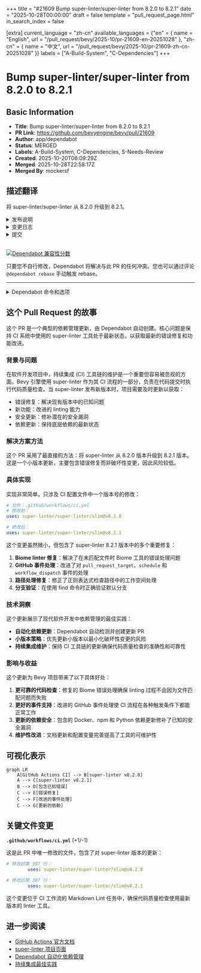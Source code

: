 +++
title = "#21609 Bump super-linter/super-linter from 8.2.0 to 8.2.1"
date = "2025-10-28T00:00:00"
draft = false
template = "pull_request_page.html"
in_search_index = false

[extra]
current_language = "zh-cn"
available_languages = {"en" = { name = "English", url = "/pull_request/bevy/2025-10/pr-21609-en-20251028" }, "zh-cn" = { name = "中文", url = "/pull_request/bevy/2025-10/pr-21609-zh-cn-20251028" }}
labels = ["A-Build-System", "C-Dependencies"]
+++

# Bump super-linter/super-linter from 8.2.0 to 8.2.1

## Basic Information
- **Title**: Bump super-linter/super-linter from 8.2.0 to 8.2.1
- **PR Link**: https://github.com/bevyengine/bevy/pull/21609
- **Author**: app/dependabot
- **Status**: MERGED
- **Labels**: A-Build-System, C-Dependencies, S-Needs-Review
- **Created**: 2025-10-20T06:09:29Z
- **Merged**: 2025-10-28T22:58:17Z
- **Merged By**: mockersf

## 描述翻译
将 super-linter/super-linter 从 8.2.0 升级到 8.2.1。
<details>
<summary>发布说明</summary>
<p><em>来源自 <a href="https://github.com/super-linter/super-linter/releases">super-linter/super-linter 的发布页面</a>。</em></p>
<blockquote>
<h2>v8.2.1</h2>
<h2><a href="https://github.com/super-linter/super-linter/compare/v8.2.0...v8.2.1">8.2.1</a> (2025-10-15)</h2>
<h3>🐛 错误修复</h3>
<ul>
<li>biome 忽略未匹配文件的错误 (<a href="https://redirect.github.com/super-linter/super-linter/issues/7089">#7089</a>) (<a href="https://github.com/super-linter/super-linter/commit/8d1cfd5ca320fa3a3cdb9718b78b71106b3867e6">8d1cfd5</a>)</li>
<li>处理 pull_request_target (<a href="https://redirect.github.com/super-linter/super-linter/issues/7088">#7088</a>) (<a href="https://github.com/super-linter/super-linter/commit/188a10fdb3a991cc813af934f03c634e03c178bd">188a10f</a>)</li>
<li>处理 schedule 和 workflow_dispatch 事件 (<a href="https://redirect.github.com/super-linter/super-linter/issues/7098">#7098</a>) (<a href="https://github.com/super-linter/super-linter/commit/28cb079925f2c003a9781ead0eec64e8278c93df">28cb079</a>), 关闭 <a href="https://redirect.github.com/super-linter/super-linter/issues/7095">#7095</a></li>
<li>按预期设置 CONFLICT_FOUND (<a href="https://redirect.github.com/super-linter/super-linter/issues/7093">#7093</a>) (<a href="https://github.com/super-linter/super-linter/commit/07cfe7eb123bd56fbd1c73d274193c488ad2e60f">07cfe7e</a>), 关闭 <a href="https://redirect.github.com/super-linter/super-linter/issues/7092">#7092</a></li>
<li>从正则表达式检查路径中去除工作空间 (<a href="https://redirect.github.com/super-linter/super-linter/issues/7110">#7110</a>) (<a href="https://github.com/super-linter/super-linter/commit/3b72a2d2c03b9db79296a430a534d0e6b003c8dc">3b72a2d</a>), 关闭 <a href="https://redirect.github.com/super-linter/super-linter/issues/7086">#7086</a></li>
<li>在使用 find 时验证 DEFAULT_BRANCH (<a href="https://redirect.github.com/super-linter/super-linter/issues/7119">#7119</a>) (<a href="https://github.com/super-linter/super-linter/commit/7508f4ccb749f1d5b9328aca04bfdeda2e9f8542">7508f4c</a>), 关闭 <a href="https://redirect.github.com/super-linter/super-linter/issues/7117">#7117</a></li>
</ul>
<h3>⬆️ 依赖更新</h3>
<ul>
<li><strong>docker:</strong> 使用 2 个更新来升级 docker 组 (<a href="https://redirect.github.com/super-linter/super-linter/issues/7100">#7100</a>) (<a href="https://github.com/super-linter/super-linter/commit/28c568121b3f6b7167c8892e422d102bbcc8eb69">28c5681</a>)</li>
<li><strong>npm:</strong> 在 /dependencies 中将 eslint 从 9.36.0 升级到 9.37.0 (<a href="https://redirect.github.com/super-linter/super-linter/issues/7102">#7102</a>) (<a href="https://github.com/super-linter/super-linter/commit/cf6cb1ebfa9a5acc42b8897b270b94214f0bb3cc">cf6cb1e</a>)</li>
<li><strong>npm:</strong> 在 /dependencies 中将 renovate 从 41.132.2 升级到 41.136.0 (<a href="https://redirect.github.com/super-linter/super-linter/issues/7107">#7107</a>) (<a href="https://github.com/super-linter/super-linter/commit/495692ff75eb1cc6963c05d614e75f341d06a062">495692f</a>)</li>
<li><strong>npm:</strong> 在 1 个目录中使用 2 个更新来升级 eslint-plugins-configs 组 (<a href="https://redirect.github.com/super-linter/super-linter/issues/7101">#7101</a>) (<a href="https://github.com/super-linter/super-linter/commit/b3a735d16a56266102f0297bf4f48bc13f23aa9b">b3a735d</a>)</li>
<li><strong>npm:</strong> 在 1 个目录中使用 4 个更新来升级 npm 组 (<a href="https://redirect.github.com/super-linter/super-linter/issues/7108">#7108</a>) (<a href="https://github.com/super-linter/super-linter/commit/ce227b3ec86ae4f7d6650674ed1f37877f7f4c34">ce227b3</a>)</li>
<li><strong>npm:</strong> 升级 typescript (<a href="https://redirect.github.com/super-linter/super-linter/issues/7109">#7109</a>) (<a href="https://github.com/super-linter/super-linter/commit/deba11c880239ab04bcd11a8b5cde914b13db740">deba11c</a>)</li>
<li><strong>python:</strong> 在 1 个目录中使用 7 个更新来升级 pip 组 (<a href="https://redirect.github.com/super-linter/super-linter/issues/7106">#7106</a>) (<a href="https://github.com/super-linter/super-linter/commit/7c02a56ba63719acef55b8e6865582f7dc4465b2">7c02a56</a>)</li>
</ul>
<h3>🧰 维护</h3>
<ul>
<li>在 readme 中添加缺失的 ruff 变量 (<a href="https://redirect.github.com/super-linter/super-linter/issues/7091">#7091</a>) (<a href="https://github.com/super-linter/super-linter/commit/7daeceba58e1d1d43afdd9df96070ba6bfbc37fb">7daeceb</a>), 关闭 <a href="https://redirect.github.com/super-linter/super-linter/issues/7099">#7099</a></li>
<li>解释谁忽略 VALIDATE_ALL_CODEBASE (<a href="https://redirect.github.com/super-linter/super-linter/issues/7111">#7111</a>) (<a href="https://github.com/super-linter/super-linter/commit/9150eb9b2be254146a684b5f97b10b3ed16882a9">9150eb9</a>), 关闭 <a href="https://redirect.github.com/super-linter/super-linter/issues/7090">#7090</a></li>
<li><strong>github-actions:</strong> 升级 peter-evans/create-issue-from-file (<a href="https://redirect.github.com/super-linter/super-linter/issues/7103">#7103</a>) (<a href="https://github.com/super-linter/super-linter/commit/ec80a773933c4215f8450a7eeb5b617436fe7d03">ec80a77</a>)</li>
<li>将 rack 更新到 3.2.3 (<a href="https://redirect.github.com/super-linter/super-linter/issues/7136">#7136</a>) (<a href="https://github.com/super-linter/super-linter/commit/2e6ad3dff5b580a3e84c781cd9b0e3555c09414a">2e6ad3d</a>)</li>
<li>更新 ruby 传递依赖 (<a href="https://redirect.github.com/super-linter/super-linter/issues/7115">#7115</a>) (<a href="https://github.com/super-linter/super-linter/commit/00a71f647b0014a246a0fb34caaa0e7640e85070">00a71f6</a>)</li>
</ul>
</blockquote>
</details>
<details>
<summary>变更日志</summary>
<p><em>来源自 <a href="https://github.com/super-linter/super-linter/blob/main/CHANGELOG.md">super-linter/super-linter 的变更日志</a>。</em></p>
<blockquote>
<h2><a href="https://github.com/super-linter/super-linter/compare/v8.2.0...v8.2.1">8.2.1</a> (2025-10-15)</h2>
<h3>🐛 错误修复</h3>
<ul>
<li>biome 忽略未匹配文件的错误 (<a href="https://redirect.github.com/super-linter/super-linter/issues/7089">#7089</a>) (<a href="https://github.com/super-linter/super-linter/commit/8d1cfd5ca320fa3a3cdb9718b78b71106b3867e6">8d1cfd5</a>)</li>
<li>处理 pull_request_target (<a href="https://redirect.github.com/super-linter/super-linter/issues/7088">#7088</a>) (<a href="https://github.com/super-linter/super-linter/commit/188a10fdb3a991cc813af934f03c634e03c178bd">188a10f</a>)</li>
<li>处理 schedule 和 workflow_dispatch 事件 (<a href="https://redirect.github.com/super-linter/super-linter/issues/7098">#7098</a>) (<a href="https://github.com/super-linter/super-linter/commit/28cb079925f2c003a9781ead0eec64e8278c93df">28cb079</a>), 关闭 <a href="https://redirect.github.com/super-linter/super-linter/issues/7095">#7095</a></li>
<li>按预期设置 CONFLICT_FOUND (<a href="https://redirect.github.com/super-linter/super-linter/issues/7093">#7093</a>) (<a href="https://github.com/super-linter/super-linter/commit/07cfe7eb123bd56fbd1c73d274193c488ad2e60f">07cfe7e</a>), 关闭 <a href="https://redirect.github.com/super-linter/super-linter/issues/7092">#7092</a></li>
<li>从正则表达式检查路径中去除工作空间 (<a href="https://redirect.github.com/super-linter/super-linter/issues/7110">#7110</a>) (<a href="https://github.com/super-linter/super-linter/commit/3b72a2d2c03b9db79296a430a534d0e6b003c8dc">3b72a2d</a>), 关闭 <a href="https://redirect.github.com/super-linter/super-linter/issues/7086">#7086</a></li>
<li>在使用 find 时验证 DEFAULT_BRANCH (<a href="https://redirect.github.com/super-linter/super-linter/issues/7119">#7119</a>) (<a href="https://github.com/super-linter/super-linter/commit/7508f4ccb749f1d5b9328aca04bfdeda2e9f8542">7508f4c</a>), 关闭 <a href="https://redirect.github.com/super-linter/super-linter/issues/7117">#7117</a></li>
</ul>
<h3>⬆️ 依赖更新</h3>
<ul>
<li><strong>docker:</strong> 使用 2 个更新来升级 docker 组 (<a href="https://redirect.github.com/super-linter/super-linter/issues/7100">#7100</a>) (<a href="https://github.com/super-linter/super-linter/commit/28c568121b3f6b7167c8892e422d102bbcc8eb69">28c5681</a>)</li>
<li><strong>npm:</strong> 在 /dependencies 中将 eslint 从 9.36.0 升级到 9.37.0 (<a href="https://redirect.github.com/super-linter/super-linter/issues/7102">#7102</a>) (<a href="https://github.com/super-linter/super-linter/commit/cf6cb1ebfa9a5acc42b8897b270b94214f0bb3cc">cf6cb1e</a>)</li>
<li><strong>npm:</strong> 在 /dependencies 中将 renovate 从 41.132.2 升级到 41.136.0 (<a href="https://redirect.github.com/super-linter/super-linter/issues/7107">#7107</a>) (<a href="https://github.com/super-linter/super-linter/commit/495692ff75eb1cc6963c05d614e75f341d06a062">495692f</a>)</li>
<li><strong>npm:</strong> 在 1 个目录中使用 2 个更新来升级 eslint-plugins-configs 组 (<a href="https://redirect.github.com/super-linter/super-linter/issues/7101">#7101</a>) (<a href="https://github.com/super-linter/super-linter/commit/b3a735d16a56266102f0297bf4f48bc13f23aa9b">b3a735d</a>)</li>
<li><strong>npm:</strong> 在 1 个目录中使用 4 个更新来升级 npm 组 (<a href="https://redirect.github.com/super-linter/super-linter/issues/7108">#7108</a>) (<a href="https://github.com/super-linter/super-linter/commit/ce227b3ec86ae4f7d6650674ed1f37877f7f4c34">ce227b3</a>)</li>
<li><strong>npm:</strong> 升级 typescript (<a href="https://redirect.github.com/super-linter/super-linter/issues/7109">#7109</a>) (<a href="https://github.com/super-linter/super-linter/commit/deba11c880239ab04bcd11a8b5cde914b13db740">deba11c</a>)</li>
<li><strong>python:</strong> 在 1 个目录中使用 7 个更新来升级 pip 组 (<a href="https://redirect.github.com/super-linter/super-linter/issues/7106">#7106</a>) (<a href="https://github.com/super-linter/super-linter/commit/7c02a56ba63719acef55b8e6865582f7dc4465b2">7c02a56</a>)</li>
</ul>
<h3>🧰 维护</h3>
<ul>
<li>在 readme 中添加缺失的 ruff 变量 (<a href="https://redirect.github.com/super-linter/super-linter/issues/7091">#7091</a>) (<a href="https://github.com/super-linter/super-linter/commit/7daeceba58e1d1d43afdd9df96070ba6bfbc37fb">7daeceb</a>), 关闭 <a href="https://redirect.github.com/super-linter/super-linter/issues/7099">#7099</a></li>
<li>解释谁忽略 VALIDATE_ALL_CODEBASE (<a href="https://redirect.github.com/super-linter/super-linter/issues/7111">#7111</a>) (<a href="https://github.com/super-linter/super-linter/commit/9150eb9b2be254146a684b5f97b10b3ed16882a9">9150eb9</a>), 关闭 <a href="https://redirect.github.com/super-linter/super-linter/issues/7090">#7090</a></li>
<li><strong>github-actions:</strong> 升级 peter-evans/create-issue-from-file (<a href="https://redirect.github.com/super-linter/super-linter/issues/7103">#7103</a>) (<a href="https://github.com/super-linter/super-linter/commit/ec80a773933c4215f8450a7eeb5b617436fe7d03">ec80a77</a>)</li>
<li>将 rack 更新到 3.2.3 (<a href="https://redirect.github.com/super-linter/super-linter/issues/7136">#7136</a>) (<a href="https://github.com/super-linter/super-linter/commit/2e6ad3dff5b580a3e84c781cd9b0e3555c09414a">2e6ad3d</a>)</li>
<li>更新 ruby 传递依赖 (<a href="https://redirect.github.com/super-linter/super-linter/issues/7115">#7115</a>) (<a href="https://github.com/super-linter/super-linter/commit/00a71f647b0014a246a0fb34caaa0e7640e85070">00a71f6</a>)</li>
</ul>
</blockquote>
</details>
<details>
<summary>提交</summary>
<ul>
<li><a href="https://github.com/super-linter/super-linter/commit/2bdd90ed3262e023ac84bf8fe35dc480721fc1f2"><code>2bdd90e</code></a> chore(main): 发布 8.2.1 (<a href="https://redirect.github.com/super-linter/super-linter/issues/7094">#7094</a>)</li>
<li><a href="https://github.com/super-linter/super-linter/commit/51e00ddd747163eace0c6c457a14ba3fab178581"><code>51e00dd</code></a> chore: 使用来自 dotnet sdk 镜像的 powershell (<a href="https://redirect.github.com/super-linter/super-linter/issues/7141">#7141</a>)</li>
<li><a href="https://github.com/super-linter/super-linter/commit/2e6ad3dff5b580a3e84c781cd9b0e3555c09414a"><code>2e6ad3d</code></a> chore: 将 rack 更新到 3.2.3 (<a href="https://redirect.github.com/super-linter/super-linter/issues/7136">#7136</a>)</li>
<li><a href="https://github.com/super-linter/super-linter/commit/7508f4ccb749f1d5b9328aca04bfdeda2e9f8542"><code>7508f4c</code></a> fix: 在使用 find 时验证 DEFAULT_BRANCH (<a href="https://redirect.github.com/super-linter/super-linter/issues/7119">#7119</a>)</li>
<li><a href="https://github.com/super-linter/super-linter/commit/cf6cb1ebfa9a5acc42b8897b270b94214f0bb3cc"><code>cf6cb1e</code></a> deps(npm): 在 /dependencies 中将 eslint 从 9.36.0 升级到 9.37.0 (<a href="https://redirect.github.com/super-linter/super-linter/issues/7102">#7102</a>)</li>
<li><a href="https://github.com/super-linter/super-linter/commit/495692ff75eb1cc6963c05d614e75f341d06a062"><code>495692f</code></a> deps(npm): 在 /dependencies 中将 renovate 从 41.132.2 升级到 41.136.0 (<a href="https://redirect.github.com/super-linter/super-linter/issues/7107">#7107</a>)</li>
<li><a href="https://github.com/super-linter/super-linter/commit/deba11c880239ab04bcd11a8b5cde914b13db740"><code>deba11c</code></a> deps(npm): 升级 typescript (<a href="https://redirect.github.com/super-linter/super-linter/issues/7109">#7109</a>)</li>
<li><a href="https://github.com/super-linter/super-linter/commit/28c568121b3f6b7167c8892e422d102bbcc8eb69"><code>28c5681</code></a> deps(docker): 使用 2 个更新来升级 docker 组 (<a href="https://redirect.github.com/super-linter/super-linter/issues/7100">#7100</a>)</li>
<li><a href="https://github.com/super-linter/super-linter/commit/b3a735d16a56266102f0297bf4f48bc13f23aa9b"><code>b3a735d</code></a> deps(npm): 在 1 个目录中使用 2 个更新来升级 eslint-plugins-configs 组...</li>
<li><a href="https://github.com/super-linter/super-linter/commit/ec80a773933c4215f8450a7eeb5b617436fe7d03"><code>ec80a77</code></a> ci(github-actions): 升级 peter-evans/create-issue-from-file (<a href="https://redirect.github.com/super-linter/super-linter/issues/7103">#7103</a>)</li>
<li>更多提交可在 <a href="https://github.com/super-linter/super-linter/compare/v8.2.0...v8.2.1">比较视图</a> 中查看</li>
</ul>
</details>
<br />


[![Dependabot 兼容性分数](https://dependabot-badges.githubapp.com/badges/compatibility_score?dependency-name=super-linter/super-linter&package-manager=github_actions&previous-version=8.2.0&new-version=8.2.1)](https://docs.github.com/en/github/managing-security-vulnerabilities/about-dependabot-security-updates#about-compatibility-scores)

只要您不自行修改，Dependabot 将解决与此 PR 的任何冲突。您也可以通过评论 `@dependabot rebase` 手动触发 rebase。

[//]: # (dependabot-automerge-start)
[//]: # (dependabot-automerge-end)

---

<details>
<summary>Dependabot 命令和选项</summary>
<br />

您可以通过在此 PR 上评论来触发 Dependabot 操作：
- `@dependabot rebase` 将 rebase 此 PR
- `@dependabot recreate` 将重新创建此 PR，覆盖对其进行的任何编辑
- `@dependabot merge` 将在您的 CI 通过后合并此 PR
- `@dependabot squash and merge` 将在您的 CI 通过后 squash 并合并此 PR
- `@dependabot cancel merge` 将取消先前请求的合并并阻止自动合并
- `@dependabot reopen` 将重新打开此 PR（如果已关闭）
- `@dependabot close` 将关闭此 PR 并停止 Dependabot 重新创建它。您可以通过手动关闭它来实现相同的结果
- `@dependabot show <dependency name> ignore conditions` 将显示指定依赖项的所有忽略条件
- `@dependabot ignore this major version` 将关闭此 PR 并停止 Dependabot 为此主要版本创建任何更多 PR（除非您重新打开 PR 或自行升级到该版本）
- `@dependabot ignore this minor version` 将关闭此 PR 并停止 Dependabot 为此次要版本创建任何更多 PR（除非您重新打开 PR 或自行升级到该版本）
- `@dependabot ignore this dependency` 将关闭此 PR 并停止 Dependabot 为此依赖项创建任何更多 PR（除非您重新打开 PR 或自行升级到该版本）


</details>

## 这个 Pull Request 的故事

这个 PR 是一个典型的依赖管理更新，由 Dependabot 自动创建。核心问题是保持 CI 系统中使用的 super-linter 工具处于最新状态，以获取最新的错误修复和功能改进。

### 背景与问题

在软件开发项目中，持续集成 (CI) 工具链的维护是一个重要但容易被忽视的方面。Bevy 引擎使用 super-linter 作为其 CI 流程的一部分，负责在代码提交时执行代码质量检查。当 super-linter 发布新版本时，项目需要及时更新以获取：

- 错误修复：解决现有版本中的已知问题
- 新功能：改进的 linting 能力
- 安全更新：修补潜在的安全漏洞
- 依赖更新：保持底层依赖的最新状态

### 解决方案方法

这个 PR 采用了最直接的方法：将 super-linter 从 8.2.0 版本升级到 8.2.1 版本。这是一个小版本更新，主要包含错误修复而非破坏性变更，因此风险较低。

### 具体实现

实现非常简单，只涉及 CI 配置文件中一个版本号的修改：

```yaml
# 文件：.github/workflows/ci.yml
# 修改前：
uses: super-linter/super-linter/slim@v8.2.0

# 修改后：
uses: super-linter/super-linter/slim@v8.2.1
```

这个变更虽然微小，但包含了 super-linter 8.2.1 版本中的多个重要修复：

1. **Biome linter 修复**：解决了在未匹配文件时 Biome 工具的错误处理问题
2. **GitHub 事件处理**：改进了对 `pull_request_target`、`schedule` 和 `workflow_dispatch` 事件的处理
3. **路径处理修复**：修正了正则表达式检查路径中的工作空间处理
4. **分支验证**：在使用 find 命令时正确验证默认分支

### 技术洞察

这个更新展示了现代软件开发中依赖管理的最佳实践：

- **自动化依赖更新**：Dependabot 自动检测并创建更新 PR
- **小版本策略**：优先更新小版本以最小化破坏性变更的风险
- **持续集成维护**：保持 CI 工具链的更新确保代码质量检查的准确性和可靠性

### 影响与收益

这个更新为 Bevy 项目带来了以下具体好处：

1. **更可靠的代码检查**：修复的 Biome 错误处理确保 linting 过程不会因为文件匹配问题而失败
2. **更好的事件支持**：改进的 GitHub 事件处理使 CI 流程在各种触发条件下都能正常工作
3. **更新的依赖安全**：包含的 Docker、npm 和 Python 依赖更新修补了已知的安全漏洞
4. **维护性改进**：文档更新和配置变量完善提高了工具的可维护性

## 可视化表示

```mermaid
graph LR
    A[GitHub Actions CI] --> B[super-linter v8.2.0]
    A --> C[super-linter v8.2.1]
    B --> D[包含已知错误]
    C --> E[错误修复]
    C --> F[改进的事件处理]
    C --> G[更新的依赖]
```

## 关键文件变更

**`.github/workflows/ci.yml`** (+1/-1)

这是此 PR 中唯一修改的文件，包含了对 super-linter 版本的更新：

```yaml
# 修改前第 307 行：
        uses: super-linter/super-linter/slim@v8.2.0

# 修改后第 307 行：
        uses: super-linter/super-linter/slim@v8.2.1
```

这个变更位于 CI 工作流的 Markdown Lint 任务中，确保代码质量检查使用最新版本的 linter 工具。

## 进一步阅读

- [GitHub Actions 官方文档](https://docs.github.com/en/actions)
- [super-linter 项目页面](https://github.com/super-linter/super-linter)
- [Dependabot 自动化依赖管理](https://docs.github.com/en/code-security/dependabot)
- [持续集成最佳实践](https://docs.github.com/en/actions/learn-github-actions)